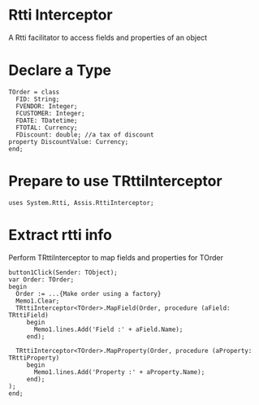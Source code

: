 # Rtti Interceptor
A Rtti facilitator to access fields and properties of an object

# Declare a Type

```delphi
TOrder = class
  FID: String;
  FVENDOR: Integer;
  FCUSTOMER: Integer;
  FDATE: TDatetime;
  FTOTAL: Currency;
  FDiscount: double; //a tax of discount
property DiscountValue: Currency;
end;
```
# Prepare to use TRttiInterceptor

```delphi
uses System.Rtti, Assis.RttiInterceptor;
```

# Extract rtti info

Perform TRttiInterceptor to map fields and properties for TOrder

```delphi
button1Click(Sender: TObject);
var Order: TOrder;
begin
  Order := ...{Make order using a factory}
  Memo1.Clear;
  TRttiInterceptor<TOrder>.MapField(Order, procedure (aField: TRttiField)
     begin
       Memo1.lines.Add('Field :' + aField.Name);
     end);  

  TRttiInterceptor<TOrder>.MapProperty(Order, procedure (aProperty: TRttiProperty)
     begin
       Memo1.lines.Add('Property :' + aProperty.Name);
     end);
);
end;
```
